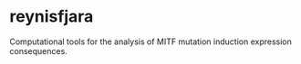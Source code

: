 # reynisfjara
Computational tools for the analysis of MITF mutation induction expression consequences.
